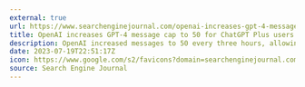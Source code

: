 ```yaml
---
external: true
url: https://www.searchenginejournal.com/openai-increases-gpt-4-message-cap-for-chatgpt/
title: OpenAI increases GPT-4 message cap to 50 for ChatGPT Plus users
description: OpenAI increased messages to 50 every three hours, allowing ChatGPT Plus users to interact more with GPT-4, Code Interpreter, and plugins.
date: 2023-07-19T22:51:17Z
icon: https://www.google.com/s2/favicons?domain=searchenginejournal.com&sz=32
source: Search Engine Journal
---
```

